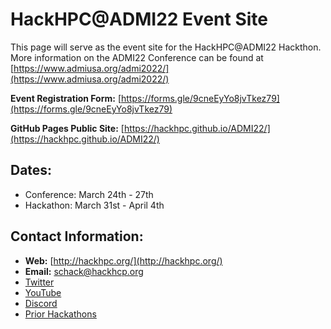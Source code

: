 # HackHPC@ADMI22 Event Site
This page will serve as the event site for the HackHPC@ADMI22 Hackthon. More information on the ADMI22 Conference can be found at [https://www.admiusa.org/admi2022/](https://www.admiusa.org/admi2022/)

**Event Registration Form:** [https://forms.gle/9cneEyYo8jvTkez79](https://forms.gle/9cneEyYo8jvTkez79)

**GitHub Pages Public Site:** [https://hackhpc.github.io/ADMI22/](https://hackhpc.github.io/ADMI22/)

## Dates: 
  * Conference: March 24th - 27th
  * Hackathon: March 31st - April 4th

## Contact Information:
  * **Web:** [http://hackhpc.org/](http://hackhpc.org/)
  * **Email:** [schack@hackhcp.org](mailto:schack@hackhcp.org?subject=[HackHPC-ADMI22])
  * [Twitter](https://twitter.com/ccloudhack?lang=en)
  * [YouTube](https://www.youtube.com/channel/UCESkfjHWsERvFpJgPmWXRSA)
  * [Discord](https://discord.gg/rSXasYKDwE)
  * [Prior Hackathons](http://hackhpc.org/pasthacks/) 
